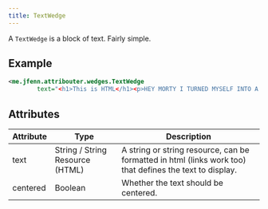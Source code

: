 ```yaml
---
title: TextWedge
---
```


A `TextWedge` is a block of text. Fairly simple.

## Example

```xml
<me.jfenn.attribouter.wedges.TextWedge
        text="<h1>This is HTML</h1><p>HEY MORTY I TURNED MYSELF INTO A PICKLE</p><p>I'M PICKLE RIIIIIIICK</p>" />
```

## Attributes

|Attribute|Type|Description|
|-----|-----|-----|
|text|String / String Resource (HTML)|A string or string resource, can be formatted in html (links work too) that defines the text to display.|
|centered|Boolean|Whether the text should be centered.|

